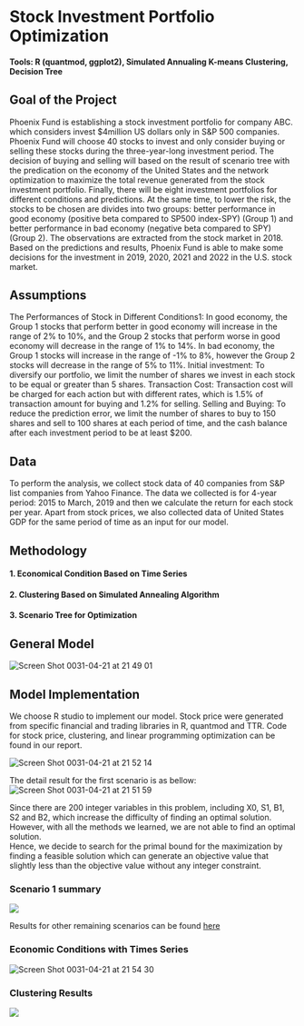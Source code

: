 # Stock Investment Portfolio Optimization 

#### Tools: R (quantmod, ggplot2), Simulated Annualing K-means Clustering, Decision Tree 

## Goal of the Project
Phoenix Fund is establishing a stock investment portfolio for company ABC. which considers invest $4million US dollars only in S&P 500 companies. Phoenix Fund will choose 40 stocks to invest and only consider buying or selling these stocks during the three-year-long investment period. The decision of buying and selling will based on the result of scenario tree with the predication on the economy of the United States and the network optimization to maximize the total revenue generated from the stock investment portfolio. Finally, there will be eight investment portfolios for different conditions and predictions. At the same time, to lower the risk, the stocks to be chosen are divides into two groups: better performance in good economy (positive beta compared to SP500 index-SPY) (Group 1) and better performance in bad economy (negative beta compared to SPY) (Group 2). The observations are extracted from the stock market in 2018. Based on the predictions and results, Phoenix Fund is able to make some decisions for the investment in 2019, 2020, 2021 and 2022 in the U.S. stock market.
## Assumptions
The Performances of Stock in Different Conditions1: In good economy, the Group 1 stocks that perform better in good economy will increase in the range of 2% to 10%, and the Group 2 stocks that perform worse in good economy will decrease in the range of 1% to 14%. In bad economy, the Group 1 stocks will increase in the range of -1% to 8%, however the Group 2 stocks will decrease in the range of 5% to 11%. Initial investment: To diversify our portfolio, we limit the number of shares we invest in each stock to be equal or greater than 5 shares. Transaction Cost: Transaction cost will be charged for each action but with different rates, which is 1.5% of transaction amount for buying and 1.2% for selling. Selling and Buying: To reduce the prediction error, we limit the number of shares to buy to 150 shares and sell to 100 shares at each period of time, and the cash balance after each investment period to be at least $200.

## Data
To perform the analysis, we collect stock data of 40 companies from S&P list companies from Yahoo Finance. The data we collected is for 4-year period: 2015 to March, 2019 and then we calculate the return for each stock per year. Apart from stock prices, we also collected data of United States GDP for the same period of time as an input for our model.

## Methodology
#### 1. Economical Condition Based on Time Series 
#### 2. Clustering Based on Simulated Annealing Algorithm
#### 3. Scenario Tree for Optimization

## General Model

![Screen Shot 0031-04-21 at 21 49 01](https://user-images.githubusercontent.com/49817101/56478721-5919d480-647f-11e9-8f2a-5c7fdd7c27d9.png)

## Model Implementation 
We choose R studio to implement our model. Stock price were generated from specific financial and trading libraries in R, quantmod and TTR. Code for stock price, clustering, and linear programming optimization can be found in our report. 

![Screen Shot 0031-04-21 at 21 52 14](https://user-images.githubusercontent.com/49817101/56478808-d5acb300-647f-11e9-94f0-6e6fc8b488e6.png)

The detail result for the first scenario is as bellow: 
![Screen Shot 0031-04-21 at 21 51 59](https://user-images.githubusercontent.com/49817101/56478806-d34a5900-647f-11e9-9a74-526e2c09d18c.png)

Since	there	are	200	integer	variables	in	this	problem,	including	X0,	S1,	B1,	S2	and	B2,	which	increase	the	difficulty	of	finding	an	optimal	solution.	However,	with	all	the	methods	we	learned,	we	are	not	able	to	find	an	optimal	solution.	
Hence,	we	decide	to	search	for	the	primal	bound	for	the	maximization	by	finding	a	feasible	solution	which	can generate	an	objective	value	that	slightly	less	than the	objective	value	without	any	integer	constraint.

### Scenario	1	summary

![](https://user-images.githubusercontent.com/49817101/71846619-075ebc00-3099-11ea-9091-d3de0c55a6f4.PNG)

Results for other remaining scenarios can be found <a href="https://drive.google.com/file/d/1dqGzYwiCGk0TWsDnTSE9BfoVeLim1mZ6/view?usp=sharing">here</a>

### Economic Conditions with Times Series 
![Screen Shot 0031-04-21 at 21 54 30](https://user-images.githubusercontent.com/49817101/71848315-295a3d80-309d-11ea-8a9b-2ec25da494cf.PNG)

### Clustering Results
![](https://user-images.githubusercontent.com/49817101/71848355-48f16600-309d-11ea-9117-77ab983894fb.PNG)

